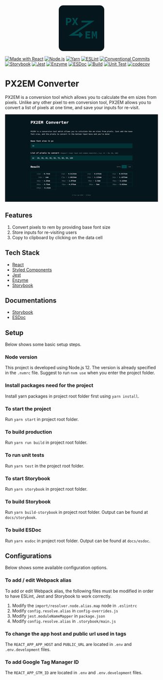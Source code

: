 <p align="center">
    <img alt="PX2EM Converter" src="public/static/media/touch-icons/apple-touch-icon-1024x1024.png" width="150" />
</p>

[![Made with React](https://img.shields.io/badge/made_with-React-61dafb.svg?logo=react&style=flat)](https://reactjs.org/)
[![Node.js](https://img.shields.io/badge/Node.js-12.17.0-026e00.svg?logo=Node.js&logoColor=white&style=flat)](https://nodejs.org/en/)
[![Yarn](https://img.shields.io/badge/Yarn-1.17.3-25799f.svg?logo=Yarn&logoColor=white&style=flat)](https://yarnpkg.com/)
[![ESLint](https://img.shields.io/badge/code_style-ESLint-5b5be0.svg?logo=eslint&style=flat)](https://eslint.org/)
[![Conventional Commits](https://img.shields.io/badge/conventional_commits-1.0.0-fa6673.svg?style=flat)](https://conventionalcommits.org)
[![Storybook](https://img.shields.io/badge/Storybook-5.3-ff4785.svg?logo=Storybook&logoColor=white&style=flat)](https://storybook.js.org/)
[![Jest](https://img.shields.io/badge/test_with-Jest-15c213.svg?logo=Jest&style=flat)](https://jestjs.io/)
[![Enzyme](https://img.shields.io/badge/test_with-Enzyme-ff385c.svg?style=flat)](https://enzymejs.github.io/enzyme/)
[![ESDoc](https://img.shields.io/badge/document_with-ESDoc-e55151.svg?style=flat)](https://esdoc.org/)
[![Build](https://github.com/icelam/px2em-converter/workflows/Build/badge.svg)](https://github.com/icelam/px2em-converter/actions?query=workflow%3ABuild)
[![Unit Test](https://github.com/icelam/px2em-converter/workflows/Unit%20test/badge.svg)](https://github.com/icelam/px2em-converter/actions?query=workflow%3A%22Unit+test%22)
[![codecov](https://codecov.io/gh/icelam/px2em-converter/branch/master/graph/badge.svg)](https://codecov.io/gh/icelam/px2em-converter)

# PX2EM Converter #
PX2EM is a conversion tool which allows you to calculate the em sizes from pixels. Unlike any other pixel to em conversion tool, PX2EM allows you to convert a list of pixels at one time, and save your inputs for re-visit.

![Preview](./docs/preview.png)

## Features ##
1. Convert pixels to rem by providing base font size
2. Store inputs for re-visiting users
3. Copy to clipboard by clicking on the data cell

## Tech Stack ##
* [React](https://reactjs.org/)
* [Styled Components](https://www.styled-components.com/)
* [Jest](https://jestjs.io/)
* [Enzyme](https://enzymejs.github.io/enzyme/)
* [Storybook](https://storybook.js.org/)

## Documentations ##
* [Storybook](https://icelam.github.io/px2em-converter/storybook/)
* [ESDoc](https://icelam.github.io/px2em-converter/esdoc/)

## Setup ##
Below shows some basic setup steps.

### Node version ###
This project is developed using Node.js 12. The version is already specified in the `.nvmrc` file. Suggest to run `nvm use` when you enter the project folder.

### Install packages need for the project ###
Install yarn packages in project root folder first using `yarn install`.

### To start the project ##
Run `yarn start` in project root folder.

### To build production ###
Run `yarn run build` in project root folder.

### To run unit tests ###
Run `yarn test` in the project root folder.

### To start Storybook ###
Run `yarn storybook` in project root folder.

### To build Storybook ###
Run `yarn build-storybook` in project root folder. Output can be found at `docs/storybook`.

### To build ESDoc ###
Run `yarn esdoc` in project root folder. Output can be found at `docs/esdoc`.

## Configurations ##
Below shows some available configuration options.

### To add / edit Webpack alias ###
To add or edit Webpack alias, the following files must be modified in order to have ESLint, Jest and Storybook to work correctly.
1. Modify the `import/resolver.node.alias.map` node in `.eslintrc` 
2. Modify `config.resolve.alias` in `config-overrides.js`
3. Modify `jest.moduleNameMapper` in `package.json`
4. Modify `config.resolve.alias` in `.storybook/main.js`

### To change the app host and public url used in <meta> tags ###
The `REACT_APP_APP_HOST` and `PUBLIC_URL` are located in `.env` and `.env.development` files.

### To add Google Tag Manager ID ###
The `REACT_APP_GTM_ID` are located in `.env` and `.env.development` files.
